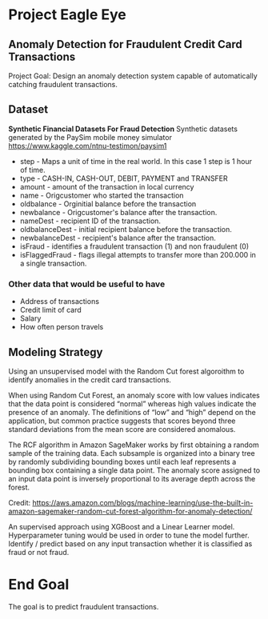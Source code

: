 # Project Eagle Eye
## Anomaly Detection for Fraudulent Credit Card Transactions

Project Goal: Design an anomaly detection system capable of automatically catching fraudulent transactions.

## Dataset
**Synthetic Financial Datasets For Fraud Detection**
Synthetic datasets generated by the PaySim mobile money simulator
https://www.kaggle.com/ntnu-testimon/paysim1
* step - Maps a unit of time in the real world. In this case 1 step is 1 hour of time.
* type - CASH-IN, CASH-OUT, DEBIT, PAYMENT and TRANSFER
* amount - amount of the transaction in local currency
* name - Origcustomer who started the transaction
* oldbalance - Orginitial balance before the transaction
* newbalance - Origcustomer's balance after the transaction.
* nameDest - recipient ID of the transaction.
* oldbalanceDest - initial recipient balance before the transaction.
* newbalanceDest - recipient's balance after the transaction.
* isFraud - identifies a fraudulent transaction (1) and non fraudulent (0)
* isFlaggedFraud - flags illegal attempts to transfer more than 200.000 in a single transaction.

### Other data that would be useful to have
* Address of transactions
* Credit limit of card
* Salary
* How often person travels

## Modeling Strategy
Using an unsupervised model with the Random Cut forest algoroithm to identify anomalies in the credit card transactions.  

When using Random Cut Forest, an anomaly score with low values indicates that the data point is considered “normal” whereas high values indicate the presence of an anomaly. The definitions of “low” and “high” depend on the application, but common practice suggests that scores beyond three standard deviations from the mean score are considered anomalous.

The RCF algorithm in Amazon SageMaker works by first obtaining a random sample of the training data. Each subsample is organized into a binary tree by randomly subdividing bounding boxes until each leaf represents a bounding box containing a single data point. The anomaly score assigned to an input data point is inversely proportional to its average depth across the forest. 

Credit: https://aws.amazon.com/blogs/machine-learning/use-the-built-in-amazon-sagemaker-random-cut-forest-algorithm-for-anomaly-detection/


An supervised approach using XGBoost and a Linear Learner model.  Hyperparameter tuning would be used in order to tune the model further. Identify / predict based on any input transaction whether it is classified as fraud or not fraud. 


# End Goal
The goal is to predict fraudulent transactions.

